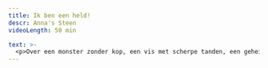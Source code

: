 ```yaml
---
title: Ik ben een held!
descr: Anna's Steen
videoLength: 50 min

text: >-
  <p>Over een monster zonder kop, een vis met scherpe tanden, een geheim… dat geheim is én een spook onder het bed! Vier straffe verhalen over een bijzondere vader- kind relatie waarin het kind altijd slimmer en moediger is dan zijn vader. Gekleurd met vertedering, deugnieterij en onverbloemde gruwel. Dit alles voortgestuwd door ritmische jazzmuziek zoals in een stomme film.</p><p>‍</p><p><strong>Credits</strong></p><p>Regie: Bart Embrechts.<br>Acteurs: &nbsp;Eric &nbsp;Vanthillo en Silke De Bruyne. &nbsp; &nbsp; &nbsp; <br>Kledij en attributen: Miep Embrechts<br>Decor: Bart Embrechts naar een idee van Herman Vermeyen en Georges Uittenhout<br>Licht: Lorelinde Hoet<br>Naar verhalen van: Ted van Lieshout</p><p>Opname door: Clara Hermans</p><p>De voorstelling werd opgenomen in 2015</p>
---
```

